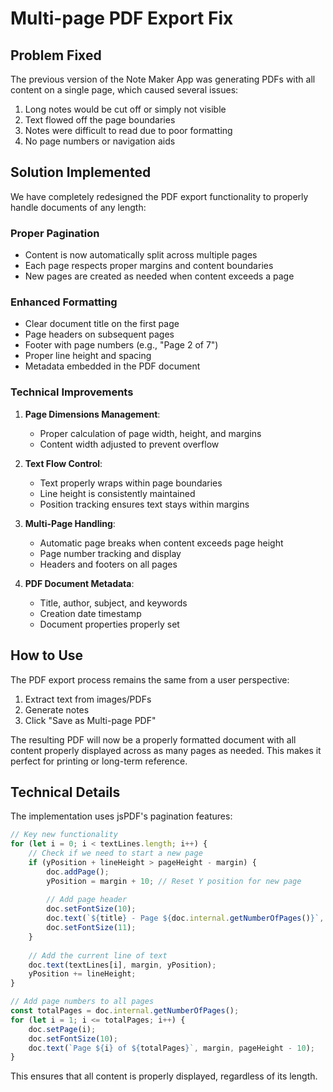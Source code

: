 # Multi-page PDF Export Fix

## Problem Fixed

The previous version of the Note Maker App was generating PDFs with all content on a single page, which caused several issues:

1. Long notes would be cut off or simply not visible
2. Text flowed off the page boundaries
3. Notes were difficult to read due to poor formatting
4. No page numbers or navigation aids

## Solution Implemented

We have completely redesigned the PDF export functionality to properly handle documents of any length:

### Proper Pagination

- Content is now automatically split across multiple pages
- Each page respects proper margins and content boundaries
- New pages are created as needed when content exceeds a page

### Enhanced Formatting

- Clear document title on the first page
- Page headers on subsequent pages
- Footer with page numbers (e.g., "Page 2 of 7")
- Proper line height and spacing
- Metadata embedded in the PDF document

### Technical Improvements

1. **Page Dimensions Management**:
   - Proper calculation of page width, height, and margins
   - Content width adjusted to prevent overflow

2. **Text Flow Control**:
   - Text properly wraps within page boundaries
   - Line height is consistently maintained
   - Position tracking ensures text stays within margins

3. **Multi-Page Handling**:
   - Automatic page breaks when content exceeds page height
   - Page number tracking and display
   - Headers and footers on all pages

4. **PDF Document Metadata**:
   - Title, author, subject, and keywords
   - Creation date timestamp
   - Document properties properly set

## How to Use

The PDF export process remains the same from a user perspective:

1. Extract text from images/PDFs
2. Generate notes
3. Click "Save as Multi-page PDF"

The resulting PDF will now be a properly formatted document with all content properly displayed across as many pages as needed. This makes it perfect for printing or long-term reference.

## Technical Details

The implementation uses jsPDF's pagination features:

```javascript
// Key new functionality
for (let i = 0; i < textLines.length; i++) {
    // Check if we need to start a new page
    if (yPosition + lineHeight > pageHeight - margin) {
        doc.addPage();
        yPosition = margin + 10; // Reset Y position for new page
        
        // Add page header
        doc.setFontSize(10);
        doc.text(`${title} - Page ${doc.internal.getNumberOfPages()}`, margin, margin);
        doc.setFontSize(11);
    }
    
    // Add the current line of text
    doc.text(textLines[i], margin, yPosition);
    yPosition += lineHeight;
}

// Add page numbers to all pages
const totalPages = doc.internal.getNumberOfPages();
for (let i = 1; i <= totalPages; i++) {
    doc.setPage(i);
    doc.setFontSize(10);
    doc.text(`Page ${i} of ${totalPages}`, margin, pageHeight - 10);
}
```

This ensures that all content is properly displayed, regardless of its length. 